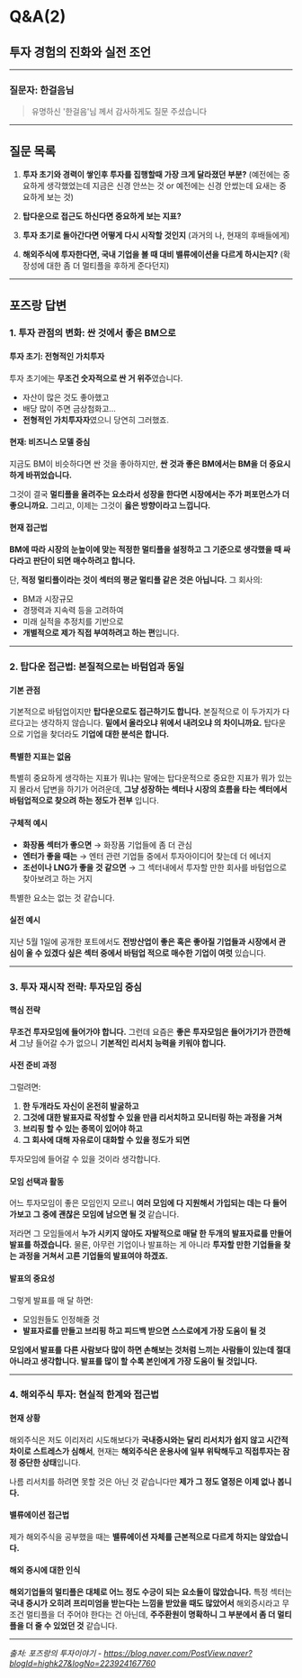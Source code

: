 # Q&A(2)

## 투자 경험의 진화와 실전 조언

---

### 질문자: 한걸음님

> 유명하신 '한걸음'님 께서 감사하게도 질문 주셨습니다

---

## 질문 목록

1. **투자 초기와 경력이 쌓인후 투자를 집행할때 가장 크게 달라졌던 부분?** (예전에는 중요하게 생각했었는데 지금은 신경 안쓰는 것 or 예전에는 신경 안썼는데 요새는 중요하게 보는 것)

2. **탑다운으로 접근도 하신다면 중요하게 보는 지표?**

3. **투자 초기로 돌아간다면 어떻게 다시 시작할 것인지** (과거의 나, 현재의 후배들에게)

4. **해외주식에 투자한다면, 국내 기업을 볼 때 대비 밸류에이션을 다르게 하시는지?** (확장성에 대한 좀 더 멀티플을 후하게 준다던지)

---

## 포즈랑 답변

### 1. 투자 관점의 변화: 싼 것에서 좋은 BM으로

#### 투자 초기: 전형적인 가치투자

투자 초기에는 **무조건 숫자적으로 싼 거 위주**였습니다. 
- 자산이 많은 것도 좋아했고 
- 배당 많이 주면 금상첨화고... 
- **전형적인 가치투자자**였으니 당연히 그러했죠.

#### 현재: 비즈니스 모델 중심

지금도 BM이 비슷하다면 싼 것을 좋아하지만, **싼 것과 좋은 BM에서는 BM을 더 중요시하게 바뀌었습니다.**

그것이 결국 **멀티플을 올려주는 요소라서 성장을 한다면 시장에서는 주가 퍼포먼스가 더 좋으니까요.** 그리고, 이제는 그것이 **옳은 방향이라고 느낍니다.**

#### 현재 접근법

**BM에 따라 시장의 눈높이에 맞는 적정한 멀티플을 설정하고 그 기준으로 생각했을 때 싸다라고 판단이 되면 매수하려고 합니다.**

단, **적정 멀티플이라는 것이 섹터의 평균 멀티플 같은 것은 아닙니다.** 그 회사의:
- BM과 시장규모
- 경쟁력과 지속력 등을 고려하여
- 미래 실적을 추정치를 기반으로 
- **개별적으로 제가 직접 부여하려고 하는 편**입니다.

---

### 2. 탑다운 접근법: 본질적으로는 바텀업과 동일

#### 기본 관점

기본적으로 바텀업이지만 **탑다운으로도 접근하기도 합니다.** 본질적으로 이 두가지가 다르다고는 생각하지 않습니다. **밑에서 올라오냐 위에서 내려오냐 의 차이니까요.** 탑다운으로 기업을 찾더라도 **기업에 대한 분석은 합니다.**

#### 특별한 지표는 없음

특별히 중요하게 생각하는 지표가 뭐냐는 말에는 탑다운적으로 중요한 지표가 뭐가 있는지 몰라서 답변을 하기가 어려운데, **그냥 성장하는 섹터나 시장의 흐름을 타는 섹터에서 바텀업적으로 찾으려 하는 정도가 전부** 입니다.

#### 구체적 예시

- **화장품 섹터가 좋으면** → 화장품 기업들에 좀 더 관심
- **엔터가 좋을 때는** → 엔터 관련 기업들 중에서 투자아이디어 찾는데 더 에너지
- **조선이나 LNG가 좋을 것 같으면** → 그 섹터내에서 투자할 만한 회사를 바텀업으로 찾아보려고 하는 거지

특별한 요소는 없는 것 같습니다.

#### 실전 예시

지난 5월 1일에 공개한 포트에서도 **전방산업이 좋은 혹은 좋아질 기업들과 시장에서 관심이 올 수 있겠다 싶은 섹터 중에서 바텀업 적으로 매수한 기업이 여럿** 있습니다.

---

### 3. 투자 재시작 전략: 투자모임 중심

#### 핵심 전략

**무조건 투자모임에 들어가야 합니다.** 그런데 요즘은 **좋은 투자모임은 들어가기가 깐깐해서** 그냥 들어갈 수가 없으니 **기본적인 리서치 능력을 키워야 합니다.**

#### 사전 준비 과정

그럴려면:
1. **한 두개라도 자신이 온전히 발굴하고**
2. **그것에 대한 발표자료 작성할 수 있을 만큼 리서치하고 모니터링 하는 과정을 거쳐** 
3. **브리핑 할 수 있는 종목이 있어야 하고**
4. **그 회사에 대해 자유로이 대화할 수 있을 정도가 되면** 

투자모임에 들어갈 수 있을 것이라 생각합니다.

#### 모임 선택과 활동

어느 투자모임이 좋은 모임인지 모르니 **여러 모임에 다 지원해서 가입되는 데는 다 들어가보고 그 중에 괜찮은 모임에 남으면 될 것** 같습니다.

저라면 그 모임들에서 **누가 시키지 않아도 자발적으로 매달 한 두개의 발표자료를 만들어 발표를 하겠습니다.** 물론, 아무런 기업이나 발표하는 게 아니라 **투자할 만한 기업들을 찾는 과정을 거쳐서 고른 기업들의 발표여야 하겠죠.**

#### 발표의 중요성

그렇게 발표를 매 달 하면:
- 모임원들도 인정해줄 것
- **발표자료를 만들고 브리핑 하고 피드백 받으면 스스로에게 가장 도움이 될 것**

**모임에서 발표를 다른 사람보다 많이 하면 손해보는 것처럼 느끼는 사람들이 있는데 절대 아니라고 생각합니다. 발표를 많이 할 수록 본인에게 가장 도움이 될 것입니다.**

---

### 4. 해외주식 투자: 현실적 한계와 접근법

#### 현재 상황

해외주식은 저도 이리저리 시도해보다가 **국내증시와는 달리 리서치가 쉽지 않고 시간적 차이로 스트레스가 심해서**, 현재는 **해외주식은 운용사에 일부 위탁해두고 직접투자는 잠정 중단한 상태**입니다.

나름 리서치를 하려면 못할 것은 아닌 것 같습니다만 **제가 그 정도 열정은 이제 없나 봅니다.**

#### 밸류에이션 접근법

제가 해외주식을 공부했을 때는 **밸류에이션 자체를 근본적으로 다르게 하지는 않았습니다.** 

#### 해외 증시에 대한 인식

**해외기업들의 멀티플은 대체로 어느 정도 수긍이 되는 요소들이 많았습니다.** 특정 섹터는 **국내 증시가 오히려 프리미엄을 받는다는 느낌을 받았을 때도 많았어서** 해외증시라고 무조건 멀티플을 더 주어야 한다는 건 아닌데, **주주환원이 명확하니 그 부분에서 좀 더 멀티플을 더 줄 수 있었던 것** 같습니다.

---

*출처: 포즈랑의 투자이야기 - https://blog.naver.com/PostView.naver?blogId=highk27&logNo=223924167760*
